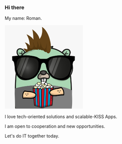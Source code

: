 ### Hi there 

My name: Roman.


<p>
	<img src="https://github.com/romanitalian/romanitalian/blob/master/gopher_1.jpeg" width="250"/>
</p>



I love tech-oriented solutions and scalable-KISS Apps.

I am open to cooperation and new opportunities.

Let's do IT together today.
